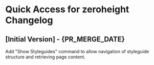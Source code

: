# Quick Access for zeroheight Changelog

## [Initial Version] - {PR_MERGE_DATE}

Add "Show Styleguides" command to allow navigation of styleguide structure and retrieving page content.
